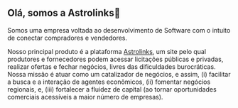 ## Olá, somos a Astrolinks👋
Somos uma empresa voltada ao desenvolvimento de Software com o intuito de conectar compradores e vendedores.

Nosso principal produto é a plataforma [Astrolinks](https://www.astrolinks.com.br/), um site pelo qual produtores e fornecedores podem acessar licitações públicas e privadas, realizar ofertas e fechar negócios, livres das dificuldades burocráticas. Nossa missão é atuar como um catalizador de negócios, e assim, (i) facilitar a busca e a interação de agentes econômicos, (ii) fomentar negócios regionais,  e, (iii) fortalecer a fluidez de capital (ao tornar oportunidades comerciais acessíveis a maior número de empresas). 
<!--

**Here are some ideas to get you started:**

🙋‍♀️ A short introduction - what is your organization all about?
🌈 Contribution guidelines - how can the community get involved?
👩‍💻 Useful resources - where can the community find your docs? Is there anything else the community should know?
🍿 Fun facts - what does your team eat for breakfast?
🧙 Remember, you can do mighty things with the power of [Markdown](https://docs.github.com/github/writing-on-github/getting-started-with-writing-and-formatting-on-github/basic-writing-and-formatting-syntax)
-->
